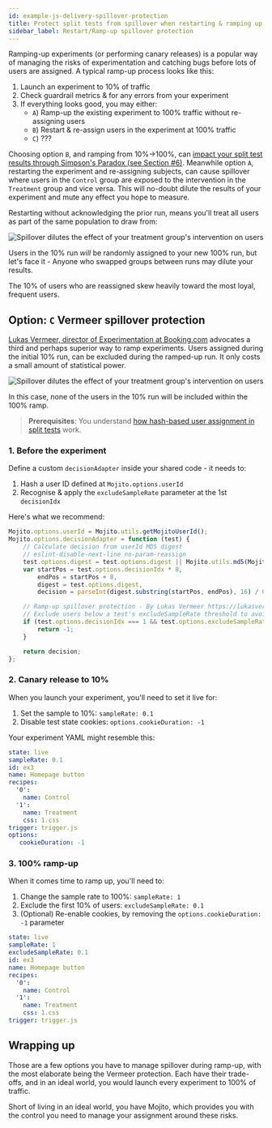 ```yaml
---
id: example-js-delivery-spillover-protection
title: Protect split tests from spillover when restarting & ramping up
sidebar_label: Restart/Ramp-up spillover protection
---
```


Ramping-up experiments (or performing canary releases) is a popular way of managing the risks of experimentation and catching bugs before lots of users are assigned. A typical ramp-up process looks like this:

1. Launch an experiment to 10% of traffic
2. Check guardrail metrics & for any errors from your experiment
3. If everything looks good, you may either:
   - `A`) Ramp-up the existing experiment to 100% traffic without re-assigning users
   - `B`) Restart & re-assign users in the experiment at 100% traffic
   - `C`) ???

Choosing option `B`, and ramping from 10%->100%, can [impact your split test results through Simpson's Paradox (see Section #6)](http://ai.stanford.edu/people/ronnyk/2009-ExPpitfalls.pdf). Meanwhile option `A`, restarting the experiment and re-assigning subjects, can cause spillover where users in the `Control` group are exposed to the intervention in the `Treatment` group and vice versa. This will no-doubt dilute the results of your experiment and mute any effect you hope to measure.

Restarting without acknowledging the prior run, means you'll treat all users as part of the same population to draw from:

![Spillover dilutes the effect of your treatment group's intervention on users](/img/examples/js-delivery-spillover-problem.png)

Users in the 10% run *will* be randomly assigned to your new 100% run, but let's face it - Anyone who swapped groups between runs may dilute your results. 

The 10% of users who are reassigned skew heavily toward the most loyal, frequent users.

## Option: `C` Vermeer spillover protection

[Lukas Vermeer, director of Experimentation at Booking.com](https://www.lukasvermeer.nl/) advocates a third and perhaps superior way to ramp experiments. Users assigned during the initial 10% run, can be excluded during the ramped-up run. It only costs a small amount of statistical power.

![Spillover dilutes the effect of your treatment group's intervention on users](/img/examples/js-delivery-spillover-protection.png)

In this case, none of the users in the 10% run will be included within the 100% ramp.

> **Prerequisites**:
> You understand [how hash-based user assignment in split tests](example-hash-function-split-test-assignment) work.

### 1. Before the experiment

Define a custom `decisionAdapter` inside your shared code - it needs to:

1. Hash a user ID defined at `Mojito.options.userId`
2. Recognise & apply the `excludeSampleRate` parameter at the 1st `decisionIdx` 

Here's what we recommend:

```js
Mojito.options.userId = Mojito.utils.getMojitoUserId();
Mojito.options.decisionAdapter = function (test) {
    // Calculate decision from userId MD5 digest
    // eslint-disable-next-line no-param-reassign
    test.options.digest = test.options.digest || Mojito.utils.md5(Mojito.options.userId + test.options.id);
    var startPos = test.options.decisionIdx * 8,
        endPos = startPos + 8,
        digest = test.options.digest,
        decision = parseInt(digest.substring(startPos, endPos), 16) / 0xFFFFFFFF;

    // Ramp-up spillover protection - By Lukas Vermeer https://lukasvermeer.nl/
    // Exclude users below a test's excludeSampleRate threshold to avoid spillover after ramp-up/restart
    if (test.options.decisionIdx === 1 && test.options.excludeSampleRate && decision < test.options.excludeSampleRate) {
        return -1;
    }

    return decision;
};
```

### 2. Canary release to 10%

When you launch your experiment, you'll need to set it live for:

1. Set the sample to 10%: `sampleRate: 0.1`
2. Disable test state cookies: `options.cookieDuration: -1`

Your experiment YAML might resemble this:

```yml
state: live
sampleRate: 0.1
id: ex3
name: Homepage button
recipes:
  '0':
    name: Control
  '1':
    name: Treatment
    css: 1.css
trigger: trigger.js
options:
   cookieDuration: -1
```

### 3. 100% ramp-up

When it comes time to ramp up, you'll need to:

1. Change the sample rate to 100%: `sampleRate: 1`
2. Exclude the first 10% of users: `excludeSampleRate: 0.1`
3. (Optional) Re-enable cookies, by removing the `options.cookieDuration: -1` parameter

```yml
state: live
sampleRate: 1
excludeSampleRate: 0.1
id: ex3
name: Homepage button
recipes:
  '0':
    name: Control
  '1':
    name: Treatment
    css: 1.css
trigger: trigger.js
```

## Wrapping up

Those are a few options you have to manage spillover during ramp-up, with the most elaborate being the Vermeer protection. Each have their trade-offs, and in an ideal world, you would launch every experiment to 100% of traffic.

Short of living in an ideal world, you have Mojito, which provides you with the control you need to manage your assignment around these risks.
